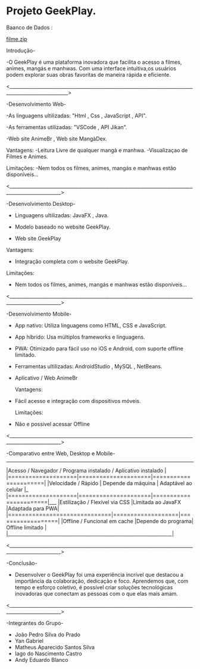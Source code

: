 



# Projeto GeekPlay.

Baanco de Dados :

[filme.zip](https://github.com/user-attachments/files/20628064/filme.zip)


Introdução-

-O GeekPlay é uma plataforma inovadora que facilita o acesso a filmes, animes, mangás e manhwas. 
Com uma interface intuitiva,os usuários podem explorar suas obras favoritas de maneira rápida e eficiente.

<_______________________________________________________________________________________________________>

-Desenvolvimento Web-
  
  -As linguagens ultilizadas: "Html , Css , JavaScript , API".

  -As ferramentas utilizadas: "VSCode , API Jikan".

  -Web site AnimeBr , Web site MangàDex.

  Vantagens:
  -Leitura Livre de qualquer mangà e manhwa.
  -Visualizaçao de Filmes e Animes.

  Limitações:
  -Nem todos os filmes, animes, mangás e manhwas estão disponíveis...

<____________________________________________________________________________________________________>

-Desenvolvimento Desktop-

- Linguagens ultilizadas: JavaFX , Java.

- Modelo baseado no website GeekPlay.

- Web site GeekPlay

 Vantagens:
- Integração completa com o website GeekPlay.

 Limitações:
- Nem todos os filmes, animes, mangás e manhwas estão disponíveis...

<____________________________________________________________________________________________________>

-Desenvolvimento Mobile-

- App nativo: Utiliza linguagens como HTML, CSS e JavaScript.

- App híbrido: Usa múltiplos frameworks e linguagens.

- PWA: Otimizado para fácil uso no iOS e Android, com suporte offline limitado.

- Ferramentas ultilizadas: AndroidStudio , MySQL , NetBeans.

- Aplicativo / Web AnimeBr

   Vantagens:
- Fácil acesso e integração com dispositivos móveis.

  Limitações:
- Não e possivel acessar Offline

<____________________________________________________________________________________________________>

-Comparativo entre Web, Desktop e Mobile-
__________________________________________________________________
|Acesso /   Navegador / Programa instalado / Aplicativo instalado |
|====================|=====================|======================|
|Velocidade / Rápido | Depende da máquina  | Adaptável ao celular |_
|====================|=====================|=======================|___
|Estilização / Flexível via CSS |Limitada ao JavaFX |Adaptada para PWA|
|==============================|===================|==================|
|Offline / Funcional em cache  |Depende do programa| Offline limitado |
|_____________________________________________________________________|

<____________________________________________________________________________________________________>

-Conclusão-

- Desenvolver o GeekPlay foi uma experiência incrível que destacou a importância da colaboração,
  dedicação e foco. Aprendemos que, com tempo e esforço coletivo, 
  é possível criar soluções tecnológicas inovadoras que conectam as pessoas com o que elas mais amam.

<____________________________________________________________________________________________________>

-Integrantes do Grupo-

- João Pedro Silva do Prado 
- Yan Gabriel
- Matheus Aparecido Santos Silva
- Iago do Nascimento Castro
- Andy Eduardo Blanco 

